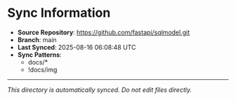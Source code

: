 # Sync Information

- **Source Repository**: https://github.com/fastapi/sqlmodel.git
- **Branch**: main
- **Last Synced**: 2025-08-16 06:08:48 UTC
- **Sync Patterns**:
  - docs/*
  - !docs/img

---
*This directory is automatically synced. Do not edit files directly.*
